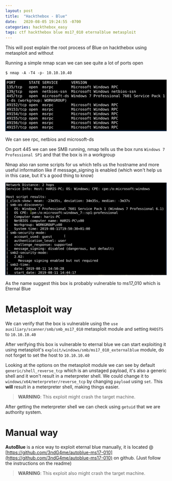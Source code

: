 ```yaml
---
layout: post
title:  "Hackthebox - Blue"
date:   2020-08-05 19:24:55 -0700
categories: hackthebox_easy
tags: ctf hackthebox blue ms17_010 eternalblue metasploit
---
```


This will post explain the root process of Blue on hackthebox using metasploit and without

Running a simple nmap scan we can see quite a lot of ports open

```
$ nmap -A -T4 -p- 10.10.10.40
```

![image](/assets/images/htb_blue_ports.png)

We can see rpc, netbios and microsoft-ds

On port 445 we can see SMB running, nmap tells us the box runs `Windows 7 Professional SP1` and that the box is in a workgroup

Nmap also ran some scripts for us which tells us the hostname and more useful information like if message_signing is enabled (which won't help us in this case, but it's a good thing to know)

![image](/assets/images/htb_blue_scripts.png)

As the name suggest this box is probably vulnerable to ms17_010 which is Eternal Blue

# Metasploit way

We can verify that the box is vulnerable using the `use auxiliary/scanner/smb/smb_ms17_010` metasploit module and setting `RHOSTS` to `10.10.10.40`
   
After verifying this box is vulnerable to eternal blue we can start exploiting it using metasploit's `exploit/windows/smb/ms17_010_externalblue` module, do not forget to set the host to `10.10.10.40`

Looking at the options on the metasploit module we can see by default `generic/shell_reverse_tcp` which is an unstaged payload, it's also a generic shell and it won't result in a meterpreter shell. We could change it to `windows/x64/meterpreter/reverse_tcp` by changing `payload` using `set`. This __will__ result in a meterpreter shell, making things easier.

> **WARNING**: This exploit might crash the target machine.

After getting the meterpreter shell we can check using `getuid` that we are authority system.

# Manual way

**AutoBlue** is a nice way to exploit eternal blue manually, it is located @ [https://github.com/3ndG4me/autoblue-ms17-010](https://github.com/3ndG4me/autoblue-ms17-010) on github. (Just follow the instructions on the readme)

> **WARNING**: This exploit also might crash the target machine.
